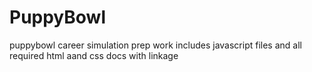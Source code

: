 # PuppyBowl
puppybowl career simulation prep work
includes javascript files and all required html aand css docs with linkage